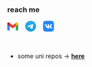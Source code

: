 ### reach me

<p>
  <a href="mailto:boolgater@gmail.com" target="_blank"><img height="25" src="./pics/gmail.svg" /></a>&nbsp;&nbsp;&nbsp;
  <a href="https://afkhero.t.me/" target="_blank"><img height="25" src="./pics/tg.svg" /></a>&nbsp;&nbsp;&nbsp;
  <a href="https://vk.com/boolgater" target="_blank"><img height="25" src="./pics/vk.svg" /></a>&nbsp;&nbsp;&nbsp;
</p>

<br>

- some uni repos -> __[here](https://github.com/boolgater-hse "The best search engine for privacy")__
